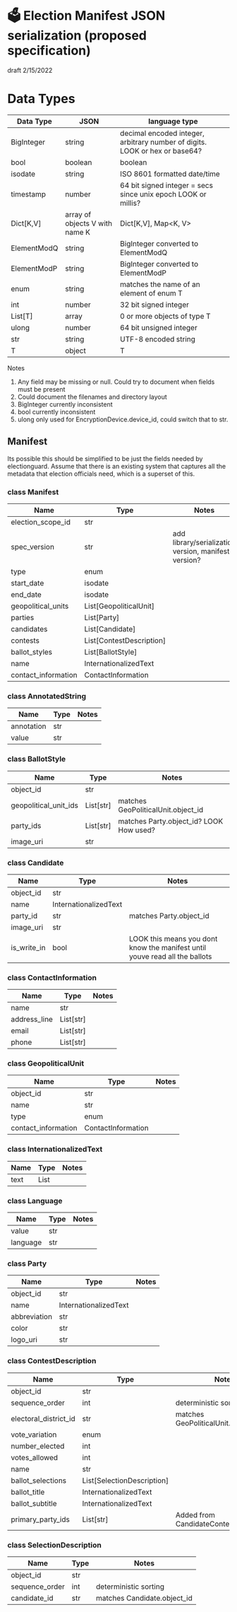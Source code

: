 # 🗳 Election Manifest JSON serialization (proposed specification)
draft 2/15/2022

# Data Types

| Data Type		 | JSON	                                            | language type                                                               |
|-------------|--------------------------------------------------|-----------------------------------------------------------------------------|
| BigInteger  | string	                                          | decimal encoded integer, arbitrary number of digits. LOOK or hex or base64? |
| bool		      | boolean                                          | boolean                                                                     |
| isodate	    | string	                                          | ISO 8601 formatted date/time                                                |
| timestamp	  | number	                                          | 64 bit signed integer = secs since unix epoch  LOOK or millis?              |
| Dict[K,V]	  | array of objects V with name K	 | Dict[K,V], Map<K, V>                                                        |
| ElementModQ | string	                                          | BigInteger converted to ElementModQ                                         |
| ElementModP | string	                                          | BigInteger converted to ElementModP                                         |
| enum<T>	    | string                                           | matches the name of an element of enum T                                    |
| int		       | number	                                          | 32 bit signed integer                                                       |
| List[T]	    | array                                            | 0 or more objects of type T                                                 |
| ulong		     | number	                                          | 64 bit unsigned integer                                                     |
| str		       | string	                                          | UTF-8 encoded string                                                        |
| T		         | object	                                          | T                                                                           |

Notes

  1. Any field may be missing or null. Could try to document when fields must be present 
  3. Could document the filenames and directory layout
  4. BigInteger currently inconsistent
  5. bool currently inconsistent
  6. ulong only used for EncryptionDevice.device_id, could switch that to str.
    
## Manifest

Its possible this should be simplified to be just the fields needed by electionguard. 
Assume that there is an existing system that captures all the metadata that election officials need, which is a 
superset of this.

### class Manifest
| Name		 | Type	 | Notes                                                |
|--------|-------|------------------------------------------------------|
|    election_scope_id| str  ||
|    spec_version| str		| add library/serialization version, manifest version? |
|    type| enum<ElectionType>  ||
|    start_date| isodate |                                                      |
|    end_date| isodate  |                                                      |
|    geopolitical_units| List[GeopoliticalUnit]  ||
|    parties| List[Party]  ||
|    candidates| List[Candidate]  ||
|    contests| List[ContestDescription]  ||
|    ballot_styles| List[BallotStyle]  ||
|    name| InternationalizedText  ||
|    contact_information| ContactInformation  ||

### class AnnotatedString
| Name		 | Type	 | Notes |
|--------|-------|-------|
|    annotation| str  ||
|    value| str  ||

### class BallotStyle
| Name		 | Type	 | Notes                                   |
|--------|-------|-----------------------------------------|
|    object_id| str  ||
|    geopolitical_unit_ids| List[str]  | matches GeoPoliticalUnit.object_id      |
|    party_ids| List[str]  | matches Party.object_id? LOOK How used? |
|    image_uri| str  ||

### class Candidate
| Name		 | Type	 | Notes                                                                       |
|--------|-------|-----------------------------------------------------------------------------|
|    object_id| str  ||
|    name| InternationalizedText  ||
|    party_id| str  | matches Party.object_id                                                     |
|    image_uri| str  ||
|    is_write_in| bool  | LOOK this means you dont know the manifest until youve read all the ballots |

### class ContactInformation
| Name		 | Type	 | Notes |
|--------|-------|-------|
|    name| str  ||
|    address_line| List[str]  ||
|    email| List[str]  ||
|    phone| List[str]  ||

### class GeopoliticalUnit
| Name		 | Type	 | Notes |
|--------|-------|-------|
|    object_id| str  ||
|    name| str  ||
|    type| enum<ReportingUnitType>  ||
|    contact_information| ContactInformation  ||

### class InternationalizedText
| Name		 | Type	 | Notes |
|--------|-------|-------|
|    text| List<Language>  ||

### class Language
| Name		 | Type	 | Notes |
|--------|-------|-------|
|    value| str  ||
|    language| str  ||

### class Party
| Name		 | Type	 | Notes |
|--------|-------|-------|
|    object_id| str  ||
|    name| InternationalizedText  ||
|    abbreviation| str  ||
|    color| str  ||
|    logo_uri| str  ||

### class ContestDescription
| Name		 | Type	 | Notes                           |
|--------|-------|---------------------------------|
|    object_id| str  ||
|    sequence_order| int  | deterministic sorting           |
|    electoral_district_id| str  | matches GeoPoliticalUnit.object_id |
|    vote_variation| enum<VoteVariationType>  ||
|    number_elected| int  ||
|    votes_allowed| int  ||
|    name| str  ||
|    ballot_selections| List[SelectionDescription]  ||
|    ballot_title| InternationalizedText  ||
|    ballot_subtitle| InternationalizedText  ||
|    primary_party_ids| List[str]  | Added from  CandidateContestDescription |

### class SelectionDescription
| Name		 | Type	 | Notes                        |
|--------|-------|------------------------------|
|    object_id| str  ||
|    sequence_order| int  | deterministic sorting        |
|    candidate_id| str  | matches Candidate.object_id  |
